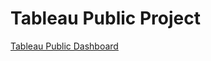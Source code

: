 # Tableau Public Project
[Tableau Public Dashboard]([https://public.tableau.com/views/YourDashboardURL](https://public.tableau.com/views/AirplaneCollisionswithWildlife/Dashboard1?:language=en-US&:display_count=n&:origin=viz_share_link)https://public.tableau.com/views/AirplaneCollisionswithWildlife/Dashboard1?:language=en-US&:display_count=n&:origin=viz_share_link)

